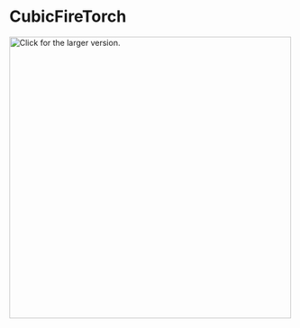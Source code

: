 # CubicFireTorch
<a href="https://drive.google.com/uc?export=view&id=1EDPewbcYj4gYmkzMKk4LmXPTJwtzBP9N"><img src="https://drive.google.com/uc?export=view&id=XXX" style="width: 500px; max-width: 100%; height: auto" title="Click for the larger version." /></a>
